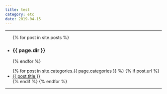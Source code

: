 ```yaml
---
title: test
category: etc
date: 2019-04-15
---
```


-----

<ul>
  {% for post in site.posts %}
    <li>
      <h3>{{ page.dir }}</h3>
    </li>
  {% endfor %}
</ul>


<ul>
  {% for post in site.categories.{{ page.categories }} %}
    {% if post.url %}
        <li><a href="{{ post.url }}">{{ post.title }}</a></li>
    {% endif %}
  {% endfor %}
</ul>

-----